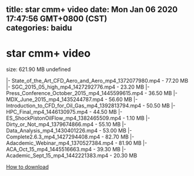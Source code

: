 
title: star cmm+ video
date: Mon Jan 06 2020 17:47:56 GMT+0800 (CST)    
categories: baidu
---

# star cmm+ video
size: 621.90 MB
 undefined
 
|- State_of_the_Art_CFD_Aero_and_Aero_mp4_1372077980.mp4 - 77.20 MB
|- SGC_2015_05_high_mp4_1427292776.mp4 - 23.20 MB
|- Press_Conference_October_2015_mp4_1445599615.mp4 - 36.50 MB
|- MDX_June_2015_mp4_1435244787.mp4 - 56.60 MB
|- Introduction_to_CFD_for_Oil_Gas_mp4_1392813794.mp4 - 50.50 MB
|- HPC_Final_mp4_1446130975.mp4 - 44.50 MB
|- ES_ShockPistonOilFlow_mp4_1382465509.mp4 - 1.10 MB
|- Dirty_or_Not_mp4_1379674866.mp4 - 55.10 MB
|- Data_Analysis_mp4_1430401226.mp4 - 53.00 MB
|- Complete2.6.3_mp4_1427294408.mp4 - 82.70 MB
|- Adacdemic_Webinar_mp4_1370527384.mp4 - 81.90 MB
|- ACA_Oct_15_mp4_1445516663.mp4 - 39.30 MB
|- Academic_Sept_15_mp4_1442221383.mp4 - 20.30 MB

[How to download](https://bpcam.bemobtrk.com/go/2ceec3aa-1ca2-46d6-b9ff-aaa5c184517c?jno=1497)